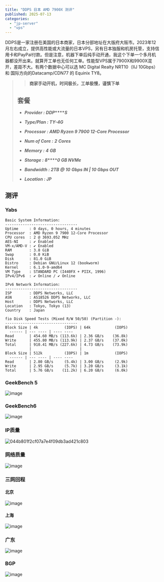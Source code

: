 ```yaml
---
title: "DDPS 日本 AMD 7900X 测评"
published: 2025-07-13
categories: 
  - "jp-server"
  - "vps"
---
```


DDPS是一家注册在美国的日本商家，日本分部地址在大版府大阪市。2023年12月左右成立，提供高性能或大流量的日本VPS，另有日本独服和机房托管，支持信用卡和PayPal付款。但是注意，机器下单后纯手动开通，我这个下单一个多月机器都没开出来。就算开工单也无任何工单。性能型VPS属于7900X和9900X混开，差距不大。有两个数据中心可以选 MC Digital Realty NRT10（IIJ 10Gbps） 和 国际方向的Datacamp/CDN77 的 Equinix TY8。

> > **商家手动开机，时间极长，工单极慢，谨慎下单**
> 
> ## 套餐
> 
> - **_Provider :_** **_D_****_D_****_P_****_S_**
> 
> - **_Type/Plan : TY-4G_**
> 
> - **_Processor : AMD Ryzen 9 7900 12-Core Processor_**
> 
> - **_Num of Core :_** **_2_** **_Cores_**
> 
> - **_Memory :_** **_4_** **_GB_**
> 
> - **_Storage :_** **_8_****_0 GB NVMe_**
> 
> - **_Bandwidth : 2T_****_B @ 1_****_0_** **_Gbps IN | 10 Gbps OUT_**
> 
> - **_Location :_ JP**

## 测评

### Yabs

```shell
Basic System Information:
---------------------------------
Uptime     : 0 days, 0 hours, 4 minutes
Processor  : AMD Ryzen 9 7900 12-Core Processor
CPU cores  : 2 @ 3693.052 MHz
AES-NI     : ✔ Enabled
VM-x/AMD-V : ✔ Enabled
RAM        : 3.8 GiB
Swap       : 0.0 KiB
Disk       : 81.0 GiB
Distro     : Debian GNU/Linux 12 (bookworm)
Kernel     : 6.1.0-9-amd64
VM Type    : STANDARD PC (I440FX + PIIX, 1996)
IPv4/IPv6  : ✔ Online / ✔ Online

IPv6 Network Information:
---------------------------------
ISP        : DDPS Networks, LLC
ASN        : AS18526 DDPS Networks, LLC
Host       : DDPS Networks, LLC
Location   : Tokyo, Tokyo (13)
Country    : Japan

fio Disk Speed Tests (Mixed R/W 50/50) (Partition -):
---------------------------------
Block Size | 4k            (IOPS) | 64k           (IOPS)
  ------ | --- ---- | ---- ---- 
Read       | 454.60 MB/s (113.6k) | 2.36 GB/s    (36.8k)
Write      | 455.80 MB/s (113.9k) | 2.37 GB/s    (37.0k)
Total      | 910.41 MB/s (227.6k) | 4.73 GB/s    (73.9k)
           |                      |                     
Block Size | 512k          (IOPS) | 1m            (IOPS)
  ------ | --- ---- | ---- ---- 
Read       | 2.80 GB/s     (5.4k) | 3.00 GB/s     (2.9k)
Write      | 2.95 GB/s     (5.7k) | 3.20 GB/s     (3.1k)
Total      | 5.76 GB/s    (11.2k) | 6.20 GB/s     (6.0k)
```

### GeekBench 5

<picture>
    <source srcset="https://s3.catcat.blog/images/2025/07/image-29.avif" type="image/avif">
    <source srcset="https://s3.catcat.blog/images/2025/07/image-29.webp" type="image/webp">
    <img src="https://s3.catcat.blog/images/2025/07/image-29.jpg" alt="image" loading="lazy">
</picture>

### GeekBench6

<picture>
    <source srcset="https://s3.catcat.blog/images/2025/07/image-31.avif" type="image/avif">
    <source srcset="https://s3.catcat.blog/images/2025/07/image-31.webp" type="image/webp">
    <img src="https://s3.catcat.blog/images/2025/07/image-31.jpg" alt="image" loading="lazy">
</picture>

### IP质量

<picture>
    <source srcset="https://s3.catcat.blog/images/2025/07/044b801f2cf07a7e4f09db3ad421c803.avif" type="image/avif">
    <source srcset="https://s3.catcat.blog/images/2025/07/044b801f2cf07a7e4f09db3ad421c803.webp" type="image/webp">
    <img src="https://s3.catcat.blog/images/2025/07/044b801f2cf07a7e4f09db3ad421c803.jpg" alt="044b801f2cf07a7e4f09db3ad421c803" loading="lazy">
</picture>

### 网络质量

<picture>
    <source srcset="https://s3.catcat.blog/images/2025/07/image-25.avif" type="image/avif">
    <source srcset="https://s3.catcat.blog/images/2025/07/image-25.webp" type="image/webp">
    <img src="https://s3.catcat.blog/images/2025/07/image-25.jpg" alt="image" loading="lazy">
</picture>

### 三网回程

#### 北京

<picture>
    <source srcset="https://s3.catcat.blog/images/2025/07/image-26.avif" type="image/avif">
    <source srcset="https://s3.catcat.blog/images/2025/07/image-26.webp" type="image/webp">
    <img src="https://s3.catcat.blog/images/2025/07/image-26.jpg" alt="image" loading="lazy">
</picture>

#### 上海

<picture>
    <source srcset="https://s3.catcat.blog/images/2025/07/image-27.avif" type="image/avif">
    <source srcset="https://s3.catcat.blog/images/2025/07/image-27.webp" type="image/webp">
    <img src="https://s3.catcat.blog/images/2025/07/image-27.jpg" alt="image" loading="lazy">
</picture>

### 广东

<picture>
    <source srcset="https://s3.catcat.blog/images/2025/07/image-28.avif" type="image/avif">
    <source srcset="https://s3.catcat.blog/images/2025/07/image-28.webp" type="image/webp">
    <img src="https://s3.catcat.blog/images/2025/07/image-28.jpg" alt="image" loading="lazy">
</picture>

### BGP

<picture>
    <source srcset="https://s3.catcat.blog/images/2025/07/image-30.avif" type="image/avif">
    <source srcset="https://s3.catcat.blog/images/2025/07/image-30.webp" type="image/webp">
    <img src="https://s3.catcat.blog/images/2025/07/image-30.jpg" alt="image" loading="lazy">
</picture>
